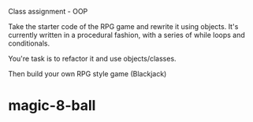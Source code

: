 Class assignment - OOP

Take the starter code of the RPG game and rewrite it using objects. It's currently written in a procedural fashion, with a series of while loops and conditionals.

You're task is to refactor it and use objects/classes.

Then build your own RPG style game (Blackjack)
# magic-8-ball
